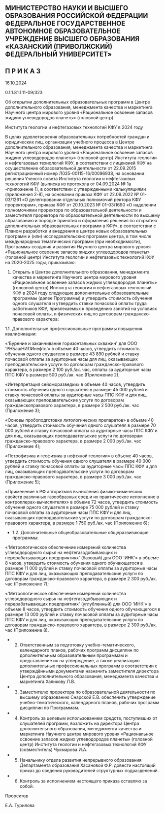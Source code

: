 <!-- image -->

## МИНИСТЕРСТВО НАУКИ И ВЫСШЕГО ОБРАЗОВАНИЯ РОССИЙСКОЙ ФЕДЕРАЦИИ ФЕДЕРАЛЬНОЕ ГОСУДАРСТВЕННОЕ АВТОНОМНОЕ ОБРАЗОВАТЕЛЬНОЕ УЧРЕЖДЕНИЕ ВЫСШЕГО ОБРАЗОВАНИЯ «КАЗАНСКИЙ (ПРИВОЛЖСКИЙ) ФЕДЕРАЛЬНЫЙ УНИВЕРСИТЕТ»

## П Р И К А З

16.10.2024

0.1.1.81.1.11-09/323

Об открытии дополнительных образовательных программ в Центре дополнительного образования, менеджмента качества и маркетинга Научного центра мирового уровня «Рациональное освоение запасов жидких углеводородов планеты» (головной центр)

Института геологии и нефтегазовых технологий КФУ в 2024 году

В  целях  удовлетворения  образовательных  потребностей  граждан  и  юридических лиц, организации учебного процесса в Центре дополнительного образования, менеджмента качества и маркетинга Научного центра мирового уровня «Рациональное освоение запасов жидких  углеводородов  планеты»  (головной  центр)  Института  геологии  и  нефтегазовых технологий  КФУ,  в  соответствии  с  лицензией  КФУ  на  осуществление  образовательной деятельности от 22.09.2015 регистрационный номер Л035-00115-16/00096938, на основании решения Ученого совета Института геологии и нефтегазовых технологий КФУ (выписка из протокола от 04.09.2024 № 1а -приложение 1), в соответствии с утвержденными калькуляциями (приложения 2-8), на основании приказа КФУ  от 22.09.2022 № 01-03/1261 «О делегировании отдельных полномочий ректора КФУ проректорам»,  приказа  КФУ  от  20.10.2023  №  01-03/1690  «О  наделении  полномочиями проректора по образовательной деятельности и заместителя проректора по образовательной деятельности по высшему образованию и порядке принятия и оформления решения по открытию дополнительных образовательных программ в КФУ», в соответствии с  Планом  разработки  и  внедрения  в  центре  новых  образовательных  программ  и  (или) исследовательских программ центра, в том числе международных тематических программ (при необходимости), Программы создания и развития Научного центра мирового уровня «Рациональное  освоение  запасов  жидких  углеводородов  планеты»  (головной  центр) Института геологии и нефтегазовых технологий КФУ на 2020-2025 годы, приказываю:

1. Открыть  в  Центре  дополнительного  образования,  менеджмента  качества  и маркетинга Научного  центра мирового  уровня  «Рациональное освоение  запасов жидких углеводородов планеты» (головной центр) Института геологии и нефтегазовых технологий КФУ  в  2024  году  следующие  дополнительные  образовательные  программы    (далее  Программы)  и  утвердить  стоимость  обучения  одного  слушателя  и  утвердить  ставки почасовой  оплаты  труда  работников  КФУ,  привлекаемых  к  проведению  занятий  на условиях  почасовой  оплаты,  и  физических  лиц  по  договорам  гражданско-правового характера:

1.1. Дополнительные профессиональные программы повышения квалификации:

«'Бурение и заканчивание горизонтальных скважин' для ООО 'РНБашНИПИнефть'» в объеме 40 часов, утвердить стоимость обучения одного слушателя в размере  43  890  рублей  и  ставку  почасовой  оплаты  за  аудиторные  часы  для  лиц, оказывающих преподавательские услуги по договорам гражданско-правового характера, в размере 2 100 руб./ак. час, оплаты за аудиторные часы ППС КФУ в размере 500 руб./ак. час (Приложение 2);

«Интерпретация сейсморазведки» в объеме 40 часов, утвердить стоимость обучения одного слушателя в размере 45 000 рублей и ставку почасовой оплаты за аудиторные часы ППС КФУ и для лиц, оказывающих преподавательские услуги по договорам гражданскоправового характера, в размере 2 500 руб./ак. час (Приложение 3);

«Основы пробоподготовки литологических препаратов» в объеме 40 часов, утвердить  стоимость  обучения  одного  слушателя  в  размере  70  000  рублей  и  ставку почасовой оплаты за аудиторные часы ППС КФУ и для лиц, оказывающих преподавательские  услуги  по  договорам  гражданско-правового  характера,  в  размере 2 000 руб./ак. час (Приложение 4);

«Петрофизика  и  геофизика  в  нефтяной  геологии»  в  объеме  40  часов,  утвердить стоимость обучения одного слушателя в размере 40 000 рублей и ставку почасовой оплаты за  аудиторные  часы  ППС  КФУ  и  для  лиц,  оказывающих  преподавательские  услуги  по договорам гражданско-правового характера, в размере 3 000 руб./ак. час (Приложение 5);

«Применение в РФ алгоритмов вычисления физико-химических свойств различных газообразных сред и их практическое исполнение в контроллерах-вычислителях» в объеме 72 часов, утвердить стоимость обучения одного слушателя в размере 75 000 рублей и ставку почасовой оплаты за аудиторные часы ППС КФУ и для лиц, оказывающих преподавательские  услуги  по  договорам  гражданско-правового  характера,  в  размере 1 750 руб./ак. час (Приложение 6);

- 1.2. Дополнительные общеобразовательные общеразвивающие программы:

«'Метрологическое обеспечение измерений количества углеводородного сырья на нефтегазодобывающих и перерабатывающих предприятиях' (базовый) для ООО  'ИНК'» в объеме  8  часов, утвердить  стоимость  обучения  одного  обучающегося  в  размере 11 000  рублей  и  ставку  почасовой  оплаты  за  аудиторные  часы  ППС  КФУ  и  для  лиц, оказывающих преподавательские услуги по договорам гражданско-правового характера, в размере 2 300 руб./ак. час (Приложение 7);

«'Метрологическое обеспечение измерений количества углеводородного сырья на нефтегазодобывающих  и  перерабатывающих  предприятиях'  (углубленный)  для  ООО 'ИНК'» в объеме 8 часов, утвердить стоимость обучения одного обучающегося в размере 13 000  рублей  и  ставку  почасовой  оплаты  за  аудиторные  часы  ППС  КФУ  и  для  лиц, оказывающих преподавательские услуги по договорам гражданско-правового характера, в размере 2 300 руб./ак. час (Приложение 8).

- 2. Ответственным за подготовку учебно-тематического, календарного планов, рабочих программ  дисциплин  по дополнительным  образовательным  программам  и представление их на утверждение, а также реализацию дополнительных профессиональных программ в соответствии с утверждёнными документами назначить заместителя директора Центра дополнительного образования, менеджмента качества и маркетинга Халикову Л.В.
- 3. Заместителю проректора по образовательной деятельности по высшему образованию Снарской Е.В. обеспечить утверждение учебно-тематического, календарного планов, рабочих программ дисциплин по Программам.
- 4. Контроль  за  целевым  использованием  средств,  поступивших  от  слушателей программ,  возложить  на  директора  Центра  дополнительного  образования,  менеджмента качества и маркетинга Научного центра мирового уровня «Рациональное освоение запасов жидких  углеводородов  планеты»  (головной  центр)  Института  геологии  и  нефтегазовых технологий КФУ (совместитель) Чукмарова И.А.
- 5. Начальнику отдела развития непрерывного образования Департамента образования  Хасановой  Ф.Р.  довести  настоящий  приказ  до  сведения  руководителей структурных подразделений.
- 6. Контроль за исполнением настоящего приказа оставляю за собой.

Проректор

<!-- image -->

Е.А. Турилова